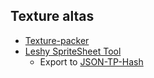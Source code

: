 ## Texture altas

- [Texture-packer](https://www.codeandweb.com/texturepacker)
- [Leshy SpriteSheet Tool](https://www.leshylabs.com/apps/sstool/)
    - Export to [JSON-TP-Hash](https://www.leshylabs.com/blog/posts/2013-12-03-Leshy_SpriteSheet_Tool.html#json-tp-hash)